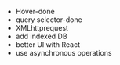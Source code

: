 + Hover-done
+ query selector-done
+ XMLhttprequest
+ add indexed DB
+ better UI with React
+ use asynchronous operations
